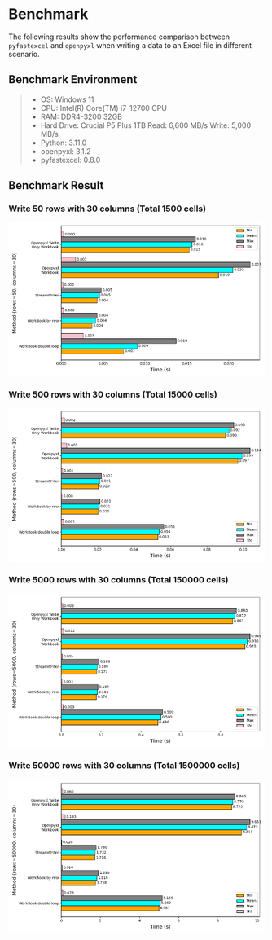 # Benchmark

The following results show the performance comparison between `pyfastexcel` and `openpyxl` when writing a data to an Excel file in different scenario.

## Benchmark Environment

> - OS: Windows 11
> - CPU: Intel(R) Core(TM) i7-12700 CPU
> - RAM: DDR4-3200 32GB
> - Hard Drive: Crucial P5 Plus 1TB Read: 6,600 MB/s Write: 5,000 MB/s
> - Python: 3.11.0
> - openpyxl: 3.1.2
> - pyfastexcel: 0.8.0

## Benchmark Result

### Write 50 rows with 30 columns (Total 1500 cells)

<dev align='center'>
    <img src='../benchmark/50+30_horizontal.png'>
</dev>

### Write 500 rows with 30 columns (Total 15000 cells)

<dev align='center'>
    <img src='../benchmark/500+30_horizontal.png'>
</dev>

### Write 5000 rows with 30 columns (Total 150000 cells)

<dev align='center'>
    <img src='../benchmark/5000+30_horizontal.png'>
</dev>

### Write 50000 rows with 30 columns (Total 1500000 cells)

<dev align='center'>
    <img src='../benchmark/50000+30_horizontal.png'>
</dev>
